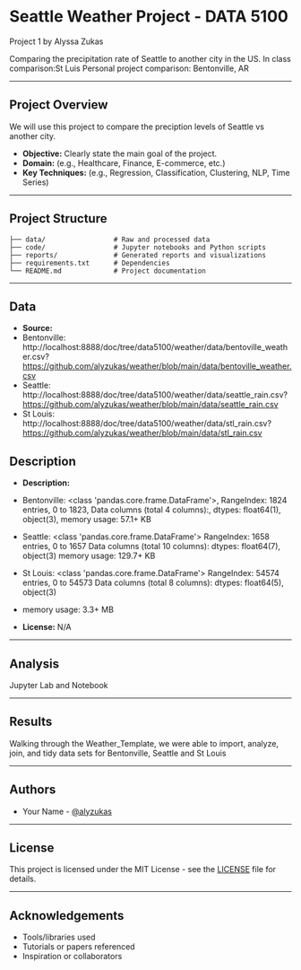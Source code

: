 # Seattle Weather Project - DATA 5100
Project 1 by Alyssa Zukas

Comparing the precipitation rate of Seattle to another city in the US.
    In class comparison:St Luis
    Personal project comparison: Bentonville, AR

---

## Project Overview

We will use this project to compare the preciption levels of Seattle vs another city.

- **Objective:** Clearly state the main goal of the project.
- **Domain:** (e.g., Healthcare, Finance, E-commerce, etc.)
- **Key Techniques:** (e.g., Regression, Classification, Clustering, NLP, Time Series)

---

## Project Structure

```
├── data/                 # Raw and processed data
├── code/                 # Jupyter notebooks and Python scripts
├── reports/              # Generated reports and visualizations
├── requirements.txt      # Dependencies
└── README.md             # Project documentation
```

---

## Data

- **Source:**
- Bentonville:
        http://localhost:8888/doc/tree/data5100/weather/data/bentoville_weather.csv?
        https://github.com/alyzukas/weather/blob/main/data/bentoville_weather.csv
- Seattle:
        http://localhost:8888/doc/tree/data5100/weather/data/seattle_rain.csv?
        https://github.com/alyzukas/weather/blob/main/data/seattle_rain.csv
- St Louis:
        http://localhost:8888/doc/tree/data5100/weather/data/stl_rain.csv?
        https://github.com/alyzukas/weather/blob/main/data/stl_rain.csv

## Description    
- **Description:**
- Bentonville: <class 'pandas.core.frame.DataFrame'>, RangeIndex: 1824 entries, 0 to 1823, Data columns (total 4 columns):, dtypes: float64(1), object(3), memory usage: 57.1+ KB
  
- Seattle: <class 'pandas.core.frame.DataFrame'> RangeIndex: 1658 entries, 0 to 1657 Data columns (total 10 columns): dtypes: float64(7), object(3) memory usage: 129.7+ KB
  
- St Louis: <class 'pandas.core.frame.DataFrame'> RangeIndex: 54574 entries, 0 to 54573 Data columns (total 8 columns): dtypes: float64(5), object(3)
- memory usage: 3.3+ MB


- **License:** N/A

---

## Analysis

Jupyter Lab and Notebook

---

## Results

Walking through the Weather_Template, we were able to import, analyze, join, and tidy data sets for Bentonville, Seattle and St Louis

---

## Authors

- Your Name - [@alyzukas](https://github.com/alyzukas)

---

## License

This project is licensed under the MIT License - see the [LICENSE](LICENSE) file for details.

---

## Acknowledgements

- Tools/libraries used
- Tutorials or papers referenced
- Inspiration or collaborators
